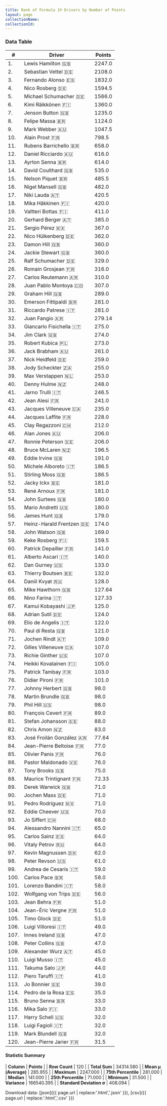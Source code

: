 ```yaml
---
title: Rank of Formula 1® Drivers by Number of Points
layout: page
collectionName: 
collectionId: 
---
```




<canvas id="chart" width="400" height="180"></canvas>
<script>
var data = {
    "datasets": [
        {
            "backgroundColor": [
                "#9C8E8D",
                "#9C8E8D",
                "#9C8E8D",
                "#9C8E8D",
                "#9C8E8D",
                "#9C8E8D",
                "#9C8E8D",
                "#9C8E8D",
                "#9C8E8D",
                "#9C8E8D",
                "#9C8E8D",
                "#9C8E8D",
                "#9C8E8D",
                "#9C8E8D",
                "#9C8E8D",
                "#9C8E8D",
                "#9C8E8D",
                "#9C8E8D",
                "#9C8E8D",
                "#9C8E8D",
                "#9C8E8D",
                "#9C8E8D",
                "#9C8E8D",
                "#9C8E8D",
                "#9C8E8D",
                "#9C8E8D",
                "#9C8E8D",
                "#9C8E8D",
                "#9C8E8D",
                "#9C8E8D",
                "#9C8E8D",
                "#9C8E8D",
                "#9C8E8D",
                "#9C8E8D",
                "#9C8E8D",
                "#9C8E8D",
                "#9C8E8D",
                "#9C8E8D",
                "#9C8E8D",
                "#9C8E8D",
                "#9C8E8D",
                "#9C8E8D",
                "#9C8E8D",
                "#9C8E8D",
                "#9C8E8D",
                "#9C8E8D",
                "#9C8E8D",
                "#9C8E8D",
                "#9C8E8D",
                "#9C8E8D",
                "#9C8E8D",
                "#9C8E8D",
                "#9C8E8D",
                "#9C8E8D",
                "#9C8E8D",
                "#9C8E8D",
                "#9C8E8D",
                "#9C8E8D",
                "#9C8E8D",
                "#9C8E8D",
                "#9C8E8D",
                "#9C8E8D",
                "#9C8E8D",
                "#9C8E8D",
                "#9C8E8D",
                "#9C8E8D",
                "#9C8E8D",
                "#9C8E8D",
                "#9C8E8D",
                "#9C8E8D",
                "#9C8E8D",
                "#9C8E8D",
                "#9C8E8D",
                "#9C8E8D",
                "#9C8E8D",
                "#9C8E8D",
                "#9C8E8D",
                "#9C8E8D",
                "#9C8E8D",
                "#9C8E8D",
                "#9C8E8D",
                "#9C8E8D",
                "#9C8E8D",
                "#9C8E8D",
                "#9C8E8D",
                "#9C8E8D",
                "#9C8E8D",
                "#9C8E8D",
                "#9C8E8D",
                "#9C8E8D",
                "#9C8E8D",
                "#9C8E8D",
                "#9C8E8D",
                "#9C8E8D",
                "#9C8E8D",
                "#9C8E8D",
                "#9C8E8D",
                "#9C8E8D",
                "#9C8E8D",
                "#9C8E8D",
                "#9C8E8D",
                "#9C8E8D",
                "#9C8E8D",
                "#9C8E8D",
                "#9C8E8D",
                "#9C8E8D",
                "#9C8E8D",
                "#9C8E8D",
                "#9C8E8D",
                "#9C8E8D",
                "#9C8E8D",
                "#9C8E8D",
                "#9C8E8D",
                "#9C8E8D",
                "#9C8E8D",
                "#9C8E8D",
                "#9C8E8D",
                "#9C8E8D",
                "#9C8E8D",
                "#9C8E8D"
            ],
            "borderColor": [
                "#1D181E",
                "#1D181E",
                "#1D181E",
                "#1D181E",
                "#1D181E",
                "#1D181E",
                "#1D181E",
                "#1D181E",
                "#1D181E",
                "#1D181E",
                "#1D181E",
                "#1D181E",
                "#1D181E",
                "#1D181E",
                "#1D181E",
                "#1D181E",
                "#1D181E",
                "#1D181E",
                "#1D181E",
                "#1D181E",
                "#1D181E",
                "#1D181E",
                "#1D181E",
                "#1D181E",
                "#1D181E",
                "#1D181E",
                "#1D181E",
                "#1D181E",
                "#1D181E",
                "#1D181E",
                "#1D181E",
                "#1D181E",
                "#1D181E",
                "#1D181E",
                "#1D181E",
                "#1D181E",
                "#1D181E",
                "#1D181E",
                "#1D181E",
                "#1D181E",
                "#1D181E",
                "#1D181E",
                "#1D181E",
                "#1D181E",
                "#1D181E",
                "#1D181E",
                "#1D181E",
                "#1D181E",
                "#1D181E",
                "#1D181E",
                "#1D181E",
                "#1D181E",
                "#1D181E",
                "#1D181E",
                "#1D181E",
                "#1D181E",
                "#1D181E",
                "#1D181E",
                "#1D181E",
                "#1D181E",
                "#1D181E",
                "#1D181E",
                "#1D181E",
                "#1D181E",
                "#1D181E",
                "#1D181E",
                "#1D181E",
                "#1D181E",
                "#1D181E",
                "#1D181E",
                "#1D181E",
                "#1D181E",
                "#1D181E",
                "#1D181E",
                "#1D181E",
                "#1D181E",
                "#1D181E",
                "#1D181E",
                "#1D181E",
                "#1D181E",
                "#1D181E",
                "#1D181E",
                "#1D181E",
                "#1D181E",
                "#1D181E",
                "#1D181E",
                "#1D181E",
                "#1D181E",
                "#1D181E",
                "#1D181E",
                "#1D181E",
                "#1D181E",
                "#1D181E",
                "#1D181E",
                "#1D181E",
                "#1D181E",
                "#1D181E",
                "#1D181E",
                "#1D181E",
                "#1D181E",
                "#1D181E",
                "#1D181E",
                "#1D181E",
                "#1D181E",
                "#1D181E",
                "#1D181E",
                "#1D181E",
                "#1D181E",
                "#1D181E",
                "#1D181E",
                "#1D181E",
                "#1D181E",
                "#1D181E",
                "#1D181E",
                "#1D181E",
                "#1D181E",
                "#1D181E",
                "#1D181E",
                "#1D181E",
                "#1D181E"
            ],
            "borderWidth": 1,
            "data": [
                2247.0,
                2108.0,
                1832.0,
                1594.5,
                1566.0,
                1360.0,
                1235.0,
                1124.0,
                1047.5,
                798.5,
                658.0,
                616.0,
                614.0,
                535.0,
                485.5,
                482.0,
                420.5,
                420.0,
                411.0,
                385.0,
                367.0,
                362.0,
                360.0,
                360.0,
                329.0,
                316.0,
                310.0,
                307.0,
                289.0,
                281.0,
                281.0,
                279.14,
                275.0,
                274.0,
                273.0,
                261.0,
                259.0,
                255.0,
                253.0,
                248.0,
                246.5,
                241.0,
                235.0,
                228.0,
                212.0,
                206.0,
                206.0,
                196.5,
                191.0,
                186.5,
                186.5,
                181.0,
                181.0,
                180.0,
                180.0,
                179.0,
                174.0,
                169.0,
                159.5,
                141.0,
                140.0,
                133.0,
                132.0,
                128.0,
                127.64,
                127.33,
                125.0,
                124.0,
                122.0,
                121.0,
                109.0,
                107.0,
                107.0,
                105.0,
                103.0,
                101.0,
                98.0,
                98.0,
                98.0,
                89.0,
                88.0,
                83.0,
                77.64,
                77.0,
                76.0,
                76.0,
                75.0,
                72.33,
                71.0,
                71.0,
                71.0,
                70.0,
                68.0,
                65.0,
                64.0,
                64.0,
                62.0,
                61.0,
                59.0,
                58.0,
                58.0,
                56.0,
                51.0,
                51.0,
                51.0,
                49.0,
                47.0,
                47.0,
                45.0,
                45.0,
                44.0,
                41.0,
                39.0,
                35.0,
                33.0,
                33.0,
                32.0,
                32.0,
                32.0,
                31.5
            ],
            "label": "Points"
        }
    ],
    "labels": [
        "Lewis Hamilton",
        "Sebastian Vettel",
        "Fernando Alonso",
        "Nico Rosberg",
        "Michael Schumacher",
        "Kimi Räikkönen",
        "Jenson Button",
        "Felipe Massa",
        "Mark Webber",
        "Alain Prost",
        "Rubens Barrichello",
        "Daniel Ricciardo",
        "Ayrton Senna",
        "David Coulthard",
        "Nelson Piquet",
        "Nigel Mansell",
        "Niki Lauda",
        "Mika Häkkinen",
        "Valtteri Bottas",
        "Gerhard Berger",
        "Sergio Pérez",
        "Nico Hülkenberg",
        "Damon Hill",
        "Jackie Stewart",
        "Ralf Schumacher",
        "Romain Grosjean",
        "Carlos Reutemann",
        "Juan Pablo Montoya",
        "Graham Hill",
        "Emerson Fittipaldi",
        "Riccardo Patrese",
        "Juan Fangio",
        "Giancarlo Fisichella",
        "Jim Clark",
        "Robert Kubica",
        "Jack Brabham",
        "Nick Heidfeld",
        "Jody Scheckter",
        "Max Verstappen",
        "Denny Hulme",
        "Jarno Trulli",
        "Jean Alesi",
        "Jacques Villeneuve",
        "Jacques Laffite",
        "Clay Regazzoni",
        "Alan Jones",
        "Ronnie Peterson",
        "Bruce McLaren",
        "Eddie Irvine",
        "Michele Alboreto",
        "Stirling Moss",
        "Jacky Ickx",
        "René Arnoux",
        "John Surtees",
        "Mario Andretti",
        "James Hunt",
        "Heinz-Harald Frentzen",
        "John Watson",
        "Keke Rosberg",
        "Patrick Depailler",
        "Alberto Ascari",
        "Dan Gurney",
        "Thierry Boutsen",
        "Daniil Kvyat",
        "Mike Hawthorn",
        "Nino Farina",
        "Kamui Kobayashi",
        "Adrian Sutil",
        "Elio de Angelis",
        "Paul di Resta",
        "Jochen Rindt",
        "Gilles Villeneuve",
        "Richie Ginther",
        "Heikki Kovalainen",
        "Patrick Tambay",
        "Didier Pironi",
        "Johnny Herbert",
        "Martin Brundle",
        "Phil Hill",
        "François Cevert",
        "Stefan Johansson",
        "Chris Amon",
        "José Froilán González",
        "Jean-Pierre Beltoise",
        "Olivier Panis",
        "Pastor Maldonado",
        "Tony Brooks",
        "Maurice Trintignant",
        "Derek Warwick",
        "Jochen Mass",
        "Pedro Rodríguez",
        "Eddie Cheever",
        "Jo Siffert",
        "Alessandro Nannini",
        "Carlos Sainz",
        "Vitaly Petrov",
        "Kevin Magnussen",
        "Peter Revson",
        "Andrea de Cesaris",
        "Carlos Pace",
        "Lorenzo Bandini",
        "Wolfgang von Trips",
        "Jean Behra",
        "Jean-Éric Vergne",
        "Timo Glock",
        "Luigi Villoresi",
        "Innes Ireland",
        "Peter Collins",
        "Alexander Wurz",
        "Luigi Musso",
        "Takuma Sato",
        "Piero Taruffi",
        "Jo Bonnier",
        "Pedro de la Rosa",
        "Bruno Senna",
        "Mika Salo",
        "Harry Schell",
        "Luigi Fagioli",
        "Mark Blundell",
        "Jean-Pierre Jarier"
    ]
};
var options = {
  legend: {
    display: false
  },
  scales: {
    xAxes: [{
      ticks: {
        beginAtZero: true,
        maxRotation: 180,
        display: window.innerWidth > 800
      }
    }],
    yAxes: [{
      ticks: {
        beginAtZero: true
      }
    }]
  },
  onResize: function(chart, size) {
    chart.options.scales.xAxes[0].ticks.display = size.width > 800;
  }
};
var chart = new Chart("chart", {
    data: data,
    type: 'bar',
    options: options
});
</script>



### Data Table

| # | Driver | Points |
|--|--|--|
| 1. | Lewis Hamilton 🇬🇧 | 2247.0 |
| 2. | Sebastian Vettel 🇩🇪 | 2108.0 |
| 3. | Fernando Alonso 🇪🇸 | 1832.0 |
| 4. | Nico Rosberg 🇩🇪 | 1594.5 |
| 5. | Michael Schumacher 🇩🇪 | 1566.0 |
| 6. | Kimi Räikkönen 🇫🇮 | 1360.0 |
| 7. | Jenson Button 🇬🇧 | 1235.0 |
| 8. | Felipe Massa 🇧🇷 | 1124.0 |
| 9. | Mark Webber 🇦🇺 | 1047.5 |
| 10. | Alain Prost 🇫🇷 | 798.5 |
| 11. | Rubens Barrichello 🇧🇷 | 658.0 |
| 12. | Daniel Ricciardo 🇦🇺 | 616.0 |
| 13. | Ayrton Senna 🇧🇷 | 614.0 |
| 14. | David Coulthard 🇬🇧 | 535.0 |
| 15. | Nelson Piquet 🇧🇷 | 485.5 |
| 16. | Nigel Mansell 🇬🇧 | 482.0 |
| 17. | Niki Lauda 🇦🇹 | 420.5 |
| 18. | Mika Häkkinen 🇫🇮 | 420.0 |
| 19. | Valtteri Bottas 🇫🇮 | 411.0 |
| 20. | Gerhard Berger 🇦🇹 | 385.0 |
| 21. | Sergio Pérez 🇲🇽 | 367.0 |
| 22. | Nico Hülkenberg 🇩🇪 | 362.0 |
| 23. | Damon Hill 🇬🇧 | 360.0 |
| 24. | Jackie Stewart 🇬🇧 | 360.0 |
| 25. | Ralf Schumacher 🇩🇪 | 329.0 |
| 26. | Romain Grosjean 🇫🇷 | 316.0 |
| 27. | Carlos Reutemann 🇦🇷 | 310.0 |
| 28. | Juan Pablo Montoya 🇨🇴 | 307.0 |
| 29. | Graham Hill 🇬🇧 | 289.0 |
| 30. | Emerson Fittipaldi 🇧🇷 | 281.0 |
| 31. | Riccardo Patrese 🇮🇹 | 281.0 |
| 32. | Juan Fangio 🇦🇷 | 279.14 |
| 33. | Giancarlo Fisichella 🇮🇹 | 275.0 |
| 34. | Jim Clark 🇬🇧 | 274.0 |
| 35. | Robert Kubica 🇵🇱 | 273.0 |
| 36. | Jack Brabham 🇦🇺 | 261.0 |
| 37. | Nick Heidfeld 🇩🇪 | 259.0 |
| 38. | Jody Scheckter 🇿🇦 | 255.0 |
| 39. | Max Verstappen 🇳🇱 | 253.0 |
| 40. | Denny Hulme 🇳🇿 | 248.0 |
| 41. | Jarno Trulli 🇮🇹 | 246.5 |
| 42. | Jean Alesi 🇫🇷 | 241.0 |
| 43. | Jacques Villeneuve 🇨🇦 | 235.0 |
| 44. | Jacques Laffite 🇫🇷 | 228.0 |
| 45. | Clay Regazzoni 🇨🇭 | 212.0 |
| 46. | Alan Jones 🇦🇺 | 206.0 |
| 47. | Ronnie Peterson 🇸🇪 | 206.0 |
| 48. | Bruce McLaren 🇳🇿 | 196.5 |
| 49. | Eddie Irvine 🇬🇧 | 191.0 |
| 50. | Michele Alboreto 🇮🇹 | 186.5 |
| 51. | Stirling Moss 🇬🇧 | 186.5 |
| 52. | Jacky Ickx 🇧🇪 | 181.0 |
| 53. | René Arnoux 🇫🇷 | 181.0 |
| 54. | John Surtees 🇬🇧 | 180.0 |
| 55. | Mario Andretti 🇺🇸 | 180.0 |
| 56. | James Hunt 🇬🇧 | 179.0 |
| 57. | Heinz-Harald Frentzen 🇩🇪 | 174.0 |
| 58. | John Watson 🇬🇧 | 169.0 |
| 59. | Keke Rosberg 🇫🇮 | 159.5 |
| 60. | Patrick Depailler 🇫🇷 | 141.0 |
| 61. | Alberto Ascari 🇮🇹 | 140.0 |
| 62. | Dan Gurney 🇺🇸 | 133.0 |
| 63. | Thierry Boutsen 🇧🇪 | 132.0 |
| 64. | Daniil Kvyat 🇷🇺 | 128.0 |
| 65. | Mike Hawthorn 🇬🇧 | 127.64 |
| 66. | Nino Farina 🇮🇹 | 127.33 |
| 67. | Kamui Kobayashi 🇯🇵 | 125.0 |
| 68. | Adrian Sutil 🇩🇪 | 124.0 |
| 69. | Elio de Angelis 🇮🇹 | 122.0 |
| 70. | Paul di Resta 🇬🇧 | 121.0 |
| 71. | Jochen Rindt 🇦🇹 | 109.0 |
| 72. | Gilles Villeneuve 🇨🇦 | 107.0 |
| 73. | Richie Ginther 🇺🇸 | 107.0 |
| 74. | Heikki Kovalainen 🇫🇮 | 105.0 |
| 75. | Patrick Tambay 🇫🇷 | 103.0 |
| 76. | Didier Pironi 🇫🇷 | 101.0 |
| 77. | Johnny Herbert 🇬🇧 | 98.0 |
| 78. | Martin Brundle 🇬🇧 | 98.0 |
| 79. | Phil Hill 🇺🇸 | 98.0 |
| 80. | François Cevert 🇫🇷 | 89.0 |
| 81. | Stefan Johansson 🇸🇪 | 88.0 |
| 82. | Chris Amon 🇳🇿 | 83.0 |
| 83. | José Froilán González 🇦🇷 | 77.64 |
| 84. | Jean-Pierre Beltoise 🇫🇷 | 77.0 |
| 85. | Olivier Panis 🇫🇷 | 76.0 |
| 86. | Pastor Maldonado 🇻🇪 | 76.0 |
| 87. | Tony Brooks 🇬🇧 | 75.0 |
| 88. | Maurice Trintignant 🇫🇷 | 72.33 |
| 89. | Derek Warwick 🇬🇧 | 71.0 |
| 90. | Jochen Mass 🇩🇪 | 71.0 |
| 91. | Pedro Rodríguez 🇲🇽 | 71.0 |
| 92. | Eddie Cheever 🇺🇸 | 70.0 |
| 93. | Jo Siffert 🇨🇭 | 68.0 |
| 94. | Alessandro Nannini 🇮🇹 | 65.0 |
| 95. | Carlos Sainz 🇪🇸 | 64.0 |
| 96. | Vitaly Petrov 🇷🇺 | 64.0 |
| 97. | Kevin Magnussen 🇩🇰 | 62.0 |
| 98. | Peter Revson 🇺🇸 | 61.0 |
| 99. | Andrea de Cesaris 🇮🇹 | 59.0 |
| 100. | Carlos Pace 🇧🇷 | 58.0 |
| 101. | Lorenzo Bandini 🇮🇹 | 58.0 |
| 102. | Wolfgang von Trips 🇩🇪 | 56.0 |
| 103. | Jean Behra 🇫🇷 | 51.0 |
| 104. | Jean-Éric Vergne 🇫🇷 | 51.0 |
| 105. | Timo Glock 🇩🇪 | 51.0 |
| 106. | Luigi Villoresi 🇮🇹 | 49.0 |
| 107. | Innes Ireland 🇬🇧 | 47.0 |
| 108. | Peter Collins 🇬🇧 | 47.0 |
| 109. | Alexander Wurz 🇦🇹 | 45.0 |
| 110. | Luigi Musso 🇮🇹 | 45.0 |
| 111. | Takuma Sato 🇯🇵 | 44.0 |
| 112. | Piero Taruffi 🇮🇹 | 41.0 |
| 113. | Jo Bonnier 🇸🇪 | 39.0 |
| 114. | Pedro de la Rosa 🇪🇸 | 35.0 |
| 115. | Bruno Senna 🇧🇷 | 33.0 |
| 116. | Mika Salo 🇫🇮 | 33.0 |
| 117. | Harry Schell 🇺🇸 | 32.0 |
| 118. | Luigi Fagioli 🇮🇹 | 32.0 |
| 119. | Mark Blundell 🇬🇧 | 32.0 |
| 120. | Jean-Pierre Jarier 🇫🇷 | 31.5 |

#### Statistic Summary

| **Column** | **Points** |
| **Row Count** | 120 |
| **Total Sum** | 34314.580 |
| **Mean μ (Average)** | 285.955 |
| **Maximum** | 2247.000 |
| **75th Percentile** | 281.000 |
| **Median** | 141.000 |
| **25th Percentile** | 71.000 |
| **Minimum** | 31.500 |
| **Variance** | 166540.395 |
| **Standard Deviation σ** | 408.094 |

Download data: [json]({{ page.url | replace:'.html','.json' }}), [csv]({{ page.url | replace:'.html','.csv' }})
